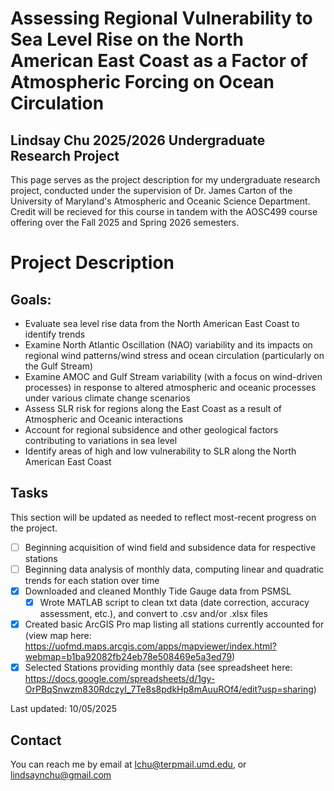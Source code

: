 # Assessing Regional Vulnerability to Sea Level Rise on the North American East Coast as a Factor of Atmospheric Forcing on Ocean Circulation
## Lindsay Chu 2025/2026 Undergraduate Research Project
This page serves as the project description for my undergraduate research project, conducted under the supervision of Dr. James Carton of the University of Maryland's Atmospheric and Oceanic Science Department. Credit will be recieved for this course in tandem with the AOSC499 course offering over the Fall 2025 and Spring 2026 semesters. 

# Project Description
## Goals:
- Evaluate sea level rise data from the North American East Coast to identify trends
- Examine North Atlantic Oscillation (NAO) variability and its impacts on regional wind patterns/wind stress and ocean circulation (particularly on the Gulf Stream)
- Examine AMOC and Gulf Stream variability (with a focus on wind-driven processes) in response to altered atmospheric and oceanic processes under various climate change scenarios
- Assess SLR risk for regions along the East Coast as a result of Atmospheric and Oceanic interactions 
- Account for regional subsidence and other geological factors contributing to variations in sea level
- Identify areas of high and low vulnerability to SLR along the North American East Coast 

## Tasks
This section will be updated as needed to reflect most-recent progress on the project.
- [ ] Beginning acquisition of wind field and subsidence data for respective stations
- [ ] Beginning data analysis of monthly data, computing linear and quadratic trends for each station over time
- [x] Downloaded and cleaned Monthly Tide Gauge data from PSMSL
  - [x] Wrote MATLAB script to clean txt data (date correction, accuracy assessment, etc.), and convert to .csv and/or .xlsx files
- [x] Created basic ArcGIS Pro map listing all stations currently accounted for (view map here: https://uofmd.maps.arcgis.com/apps/mapviewer/index.html?webmap=b1ba92082fb24eb78e508469e5a3ed79)
- [x] Selected Stations providing monthly data (see spreadsheet here: https://docs.google.com/spreadsheets/d/1gy-OrPBqSnwzm830RdczyI_7Te8s8pdkHp8mAuuROf4/edit?usp=sharing)

Last updated: 10/05/2025

## Contact
You can reach me by email at lchu@terpmail.umd.edu, or lindsaynchu@gmail.com
